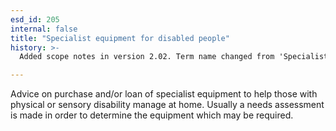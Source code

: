 ```yaml
---
esd_id: 205
internal: false
title: "Specialist equipment for disabled people"
history: >-
  Added scope notes in version 2.02. Term name changed from 'Specialist equipment' to 'Disabled people - specialist equipment' in version 3.00. Name changed in version 4.0.1.

---
```


Advice on purchase and/or loan of specialist equipment to help those with physical or sensory disability manage at home.  Usually a needs assessment is made in order to determine the equipment which may be required.

